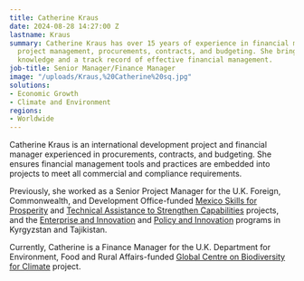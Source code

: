 ```yaml
---
title: Catherine Kraus
date: 2024-08-28 14:27:00 Z
lastname: Kraus
summary: Catherine Kraus has over 15 years of experience in financial management,
  project management, procurements, contracts, and budgeting. She brings strong, in-depth
  knowledge and a track record of effective financial management.
job-title: Senior Manager/Finance Manager
image: "/uploads/Kraus,%20Catherine%20sq.jpg"
solutions:
- Economic Growth
- Climate and Environment
regions:
- Worldwide
---
```


Catherine Kraus is an international development project and financial manager experienced in procurements, contracts, and budgeting. She ensures financial management tools and practices are embedded into projects to meet all commercial and compliance requirements. 

Previously, she worked as a Senior Project Manager for the U.K. Foreign, Commonwealth, and Development Office-funded [Mexico Skills for Prosperity](https://www.dai.com/our-work/projects/mexico-skills-for-prosperity-mexico-s4pm) and [Technical Assistance to Strengthen Capabilities](https://www.dai.com/our-work/projects/worldwide-technical-assistance-to-strengthen-capabilities) projects, and the [Enterprise and Innovation](https://www.dai.com/our-work/projects/kyrgyzstan-and-tajikistan-enterprise-and-innovation-programme) and [Policy and Innovation](https://www.dai.com/our-work/projects/kyrgyzstan-and-tajikistan-policy-innovation-facility-the-facility) programs in Kyrgyzstan and Tajikistan. 

Currently, Catherine is a Finance Manager for the U.K. Department for Environment, Food and Rural Affairs-funded [Global Centre on Biodiversity for Climate](https://www.dai.com/our-work/projects/worldwide-global-centre-on-biodiversity-for-climate) project.
